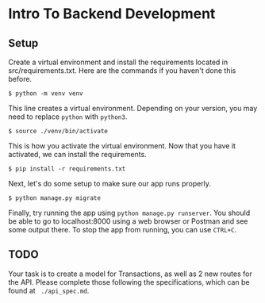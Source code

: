 # Intro To Backend Development

## Setup

Create a virtual environment and install the requirements located in src/requirements.txt. Here are the commands if you haven't done this before.
```
$ python -m venv venv
``` 
This line creates a virtual environment. Depending on your version, you may need to replace ```python``` with ```python3```.
```
$ source ./venv/bin/activate
```
This is how you activate the virtual environment. Now that you have it activated, we can install the requirements.
```
$ pip install -r requirements.txt
```
Next, let's do some setup to make sure our app runs properly.
```
$ python manage.py migrate
```

Finally, try running the app using ```python manage.py runserver```.
You should be able to go to localhost:8000 using a web browser or Postman and see some output there. To stop the app from running, you can use ```CTRL+C```.

## TODO

Your task is to create a model for Transactions, as well as 2 new routes for the API. Please complete those following the specifications, which can be found at ``` ./api_spec.md```.

